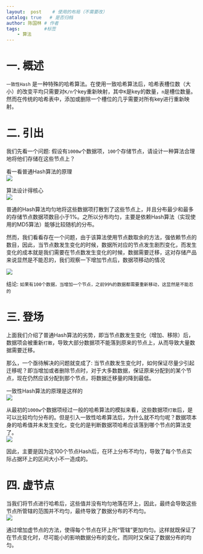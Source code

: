 ```yaml
---
layout:  post    # 使用的布局（不需要改）
catalog: true   # 是否归档
author: 陈国林 # 作者
tags:         #标签
    - 算法
---
```


# 一. 概述
`一致性Hash` 是一种特殊的哈希算法。在使用一致哈希算法后，哈希表槽位数（大小）的改变平均只需要对`K/n`个key重新映射，其中`K`是key的数量，`n`是槽位数量。然而在传统的哈希表中，添加或删除一个槽位的几乎需要对所有key进行重新映射。

# 二. 引出
我们先看一个问题: 假设有`1000w`个数据项，`100`个存储节点，请设计一种算法合理地将他们存储在这些节点上？

看一看普通Hash算法的原理  
![](https://github.com/chenguolin/chenguolin.github.io/blob/master/data/image/consistency-hash-1.png?raw=true)

算法设计得核心  
![](https://github.com/chenguolin/chenguolin.github.io/blob/master/data/image/consistency-hash-2.png?raw=true)

普通的Hash算法均匀地将这些数据项打散到了这些节点上，并且分布最少和最多的存储节点数据项数目小于1%。之所以分布均匀，主要是依赖Hash算法（实现使用的MD5算法）能够比较随机的分布。

然而，我们看看存在一个问题，由于该算法使用节点数取余的方法，强依赖节点的数目，因此，当节点数发生变化的时候，数据所对应的节点发生剧烈变化，而发生变化的成本就是我们需要在节点数发生变化的时候，数据需要迁移，这对存储产品来说显然是不能忍的，我们观察一下增加节点后，数据项移动的情况 

![](https://github.com/chenguolin/chenguolin.github.io/blob/master/data/image/consistency-hash-3.png?raw=true)

结论: `如果有100个数据，当增加一个节点，之前99%的数据都需要重新移动，这显然是不能忍的`

# 三. 登场
上面我们介绍了普通Hash算法的劣势，即当节点数发生变化（增加、移除）后，数据项会被重新`打散`，导致大部分数据项不能落到原来的节点上，从而导致大量数据需要迁移。

那么，一个亟待解决的问题就变成了: 当节点数发生变化时，如何保证尽量少引起迁移呢？即当增加或者删除节点时，对于大多数数据，保证原来分配到的某个节点，现在仍然应该分配到那个节点，将数据迁移量的降到最低。

一致性Hash算法的原理是这样的  
![](https://github.com/chenguolin/chenguolin.github.io/blob/master/data/image/consistency-hash-4.png?raw=true)

从最初的`1000w`个数据项经过一般的哈希算法的模拟来看，这些数据项`打散`后，是可以比较均匀分布的。但是引入一致性哈希算法后，为什么就不均匀呢？数据项本身的哈希值并未发生变化，变化的是判断数据项哈希应该落到哪个节点的算法变了。  
![](https://github.com/chenguolin/chenguolin.github.io/blob/master/data/image/consistency-hash-5.png?raw=true)

因此，主要是因为这100个节点Hash后，在环上分布不均匀，导致了每个节点实际占据环上的区间大小不一造成的。

# 四. 虚节点
当我们将节点进行哈希后，这些值并没有均匀地落在环上，因此，最终会导致这些节点所管辖的范围并不均匀，最终导致了数据分布的不均匀。  
![](https://github.com/chenguolin/chenguolin.github.io/blob/master/data/image/consistency-hash-6.png?raw=true)

通过增加虚节点的方法，使得每个节点在环上所“管辖”更加均匀。这样就既保证了在节点变化时，尽可能小的影响数据分布的变化，而同时又保证了数据分布的均匀。


